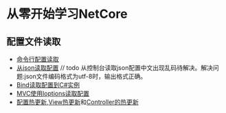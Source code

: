 # 从零开始学习NetCore

## 配置文件读取

- [命令行配置读取](https://github.com/coderdp/StartNetCore/blob/master/CommandLineSample/CommandLineSample/Program.cs)
- [从json读取配置](https://github.com/coderdp/StartNetCore/blob/master/CommandLineSample/JsonConfigSample/Program.cs) // todo 从控制台读取json配置中文出现乱码待解决。解决问题:json文件编码格式为utf-8时，输出格式正确。
- [Bind读取配置到C#实例](https://github.com/coderdp/StartNetCore/blob/master/CommandLineSample/OptionsBindSample/Startup.cs)
- [MVC使用Ioptions读取配置](https://github.com/coderdp/StartNetCore/blob/master/CommandLineSample/OptionsBindSample/Startup.cs)
- [配置热更新](https://github.com/coderdp/StartNetCore/tree/master/CommandLineSample/OptionsBindSample),[View热更新](https://github.com/coderdp/StartNetCore/blob/master/CommandLineSample/OptionsBindSample/Views/Home/Index2.cshtml)和[Controller的热更新](https://github.com/coderdp/StartNetCore/blob/master/CommandLineSample/OptionsBindSample/Controllers/HomeController.cs)

